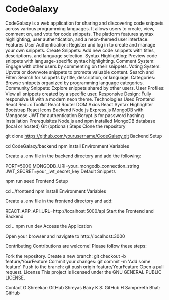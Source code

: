 # CodeGalaxy
CodeGalaxy is a web application for sharing and discovering code snippets across various programming languages. It allows users to create, view, comment on, and vote for code snippets. The platform features syntax highlighting, user authentication, and a neon-themed user interface.
Features
User Authentication: Register and log in to create and manage your own snippets.
Create Snippets: Add new code snippets with titles, descriptions, and language selection.
Syntax Highlighting: Preview code snippets with language-specific syntax highlighting.
Comment System: Engage with other users by commenting on their snippets.
Voting System: Upvote or downvote snippets to promote valuable content.
Search and Filter: Search for snippets by title, description, or language.
Categories: Browse snippets organized by programming language categories.
Community Snippets: Explore snippets shared by other users.
User Profiles: View all snippets created by a specific user.
Responsive Design: Fully responsive UI with a modern neon theme.
Technologies Used
Frontend
React
Redux Toolkit
React Router DOM
Axios
React Syntax Highlighter
Bootstrap
React Icons
Backend
Node.js
Express.js
MongoDB with Mongoose
JWT for authentication
Bcrypt.js for password hashing
Installation
Prerequisites
Node.js and npm installed
MongoDB database (local or hosted)
Git (optional)
Steps
Clone the repository

git clone https://github.com/yourusername/CodeGalaxy.git
Backend Setup

cd CodeGalaxy/backend
npm install
Environment Variables

Create a .env file in the backend directory and add the following:

PORT=5000
MONGODB_URI=your_mongodb_connection_string
JWT_SECRET=your_jwt_secret_key
Default Snippets

npm run seed
Frontend Setup

cd ../frontend
npm install
Environment Variables

Create a .env file in the frontend directory and add:

REACT_APP_API_URL=http://localhost:5000/api
Start the Frontend and Backend

cd ..
npm run dev
Access the Application

Open your browser and navigate to http://localhost:3000

Contributing
Contributions are welcome! Please follow these steps:

Fork the repository.
Create a new branch: git checkout -b feature/YourFeature
Commit your changes: git commit -m 'Add some feature'
Push to the branch: git push origin feature/YourFeature
Open a pull request.
License
This project is licensed under the GNU GENERAL PUBLIC LICENSE.

Contact
G Shreekar: GitHub
Shreyas Bairy K S: GitHub
H Sampreeth Bhat: GitHub

